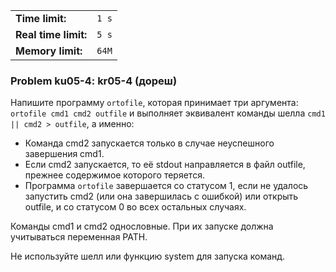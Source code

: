 |                      |       |
|----------------------|-------|
| **Time limit:**      | `1 s` |
| **Real time limit:** | `5 s` |
| **Memory limit:**    | `64M` |


### Problem ku05-4: kr05-4 (дореш)

Напишите программу `ortofile`, которая принимает три аргумента: `ortofile cmd1 cmd2 outfile` и
выполняет эквивалент команды шелла `cmd1 || cmd2 > outfile`, а именно:

  * Команда cmd2 запускается только в случае неуспешного завершения cmd1.
  * Если cmd2 запускается, то её stdout направляется в файл outfile, прежнее содержимое которого теряется.
  * Программа `ortofile` завершается со статусом 1, если не удалось запустить cmd2 (или она завершилась с ошибкой) или открыть outfile, и со статусом 0 во всех остальных случаях.

Команды cmd1 и cmd2 однословные. При их запуске должна учитываться переменная PATH.

Не используйте шелл или функцию system для запуска команд.

